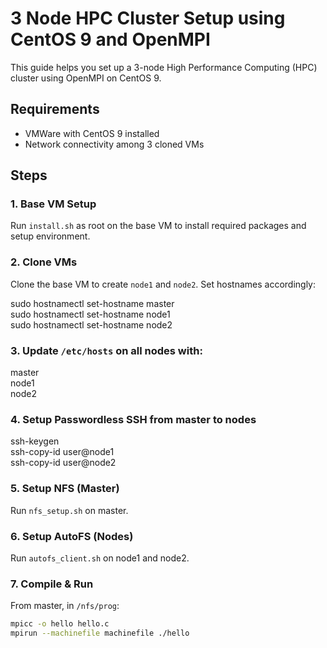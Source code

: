# 3 Node HPC Cluster Setup using CentOS 9 and OpenMPI

This guide helps you set up a 3-node High Performance Computing (HPC) cluster using OpenMPI on CentOS 9.

## Requirements
- VMWare with CentOS 9 installed
- Network connectivity among 3 cloned VMs

## Steps

### 1. Base VM Setup
Run `install.sh` as root on the base VM to install required packages and setup environment.

### 2. Clone VMs
Clone the base VM to create `node1` and `node2`. Set hostnames accordingly:


sudo hostnamectl set-hostname master<br>
sudo hostnamectl set-hostname node1<br>
sudo hostnamectl set-hostname node2<br>


### 3. Update `/etc/hosts` on all nodes with:

<IP1> master <br>
<IP2> node1  <br>
<IP3> node2  <br>


### 4. Setup Passwordless SSH from master to nodes

ssh-keygen<br>
ssh-copy-id user@node1<br>
ssh-copy-id user@node2<br>


### 5. Setup NFS (Master)
Run `nfs_setup.sh` on master.

### 6. Setup AutoFS (Nodes)
Run `autofs_client.sh` on node1 and node2.

### 7. Compile & Run
From master, in `/nfs/prog`:
```bash
mpicc -o hello hello.c
mpirun --machinefile machinefile ./hello
